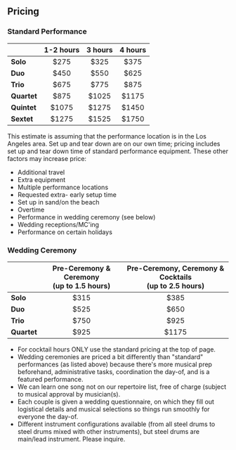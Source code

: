 
## Pricing

### Standard Performance

|           |1-2 hours |3 hours |4 hours| 
|-----------|:--------:|:------:|:-----:| 
|__Solo__   |$275      |$325    |$375   | 
|__Duo__    |$450      |$550    |$625   |
|__Trio__   |$675      |$775    |$875   |
|__Quartet__|$875      |$1025   |$1175  |
|__Quintet__|$1075     |$1275   |$1450  |  
|__Sextet__ |$1275     |$1525   |$1750  |  

This estimate is assuming that the performance location is in the Los Angeles area. Set up and tear down are on our own time; pricing includes set up and tear down time of standard performance equipment.
These other factors may increase price:

* Additional travel
* Extra equipment
* Multiple performance locations
* Requested extra- early setup time
* Set up in sand/on the beach
* Overtime
* Performance in wedding ceremony (see below)
* Wedding receptions/MC'ing
* Performance on certain holidays

### Wedding Ceremony

||Pre-Ceremony & Ceremony<br>(up to 1.5 hours)|Pre-Ceremony, Ceremony & Cocktails<br>(up to 2.5 hours)|
|---|:---:|:---:|
|__Solo__|$315|$385|
|__Duo__|$525|$650|
|__Trio__|$750|$925|
|__Quartet__|$925|$1175|

* For cocktail hours ONLY use the standard pricing at
the top of page.
* Wedding ceremonies are priced a bit differently than "standard" performances (as listed above) because there's more musical prep beforehand, administrative tasks, coordination the day-of, and is a featured
performance. 
* We can learn one song not on our repertoire list, free of charge (subject to musical approval by musician(s). 
* Each couple is given a wedding questionnaire, on which they fill out logistical details and musical selections so things run smoothly for everyone the day-of. 
* Different instrument configurations available (from all steel drums to steel drums mixed with other instruments), but steel drums are main/lead instrument. Please inquire.
